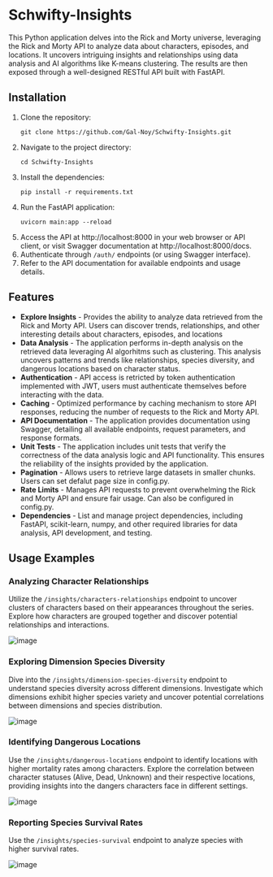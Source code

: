 # Schwifty-Insights
This Python application delves into the Rick and Morty universe, leveraging the Rick and Morty API to analyze data about characters, episodes, and locations. It uncovers intriguing insights and relationships using data analysis and AI algorithms like K-means clustering. The results are then exposed through a well-designed RESTful API built with FastAPI.

## Installation
1. Clone the repository:
   ```
   git clone https://github.com/Gal-Noy/Schwifty-Insights.git
   ```
3. Navigate to the project directory:
   ```
   cd Schwifty-Insights
   ```
5. Install the dependencies:
   ```
   pip install -r requirements.txt
   ```
7. Run the FastAPI application:
   ```
   uvicorn main:app --reload
   ```
9. Access the API at http://localhost:8000 in your web browser or API client, or visit Swagger documentation at http://localhost:8000/docs.
10. Authenticate through `/auth/` endpoints (or using Swagger interface).
11. Refer to the API documentation for available endpoints and usage details.

## Features
- **Explore Insights** - Provides the ability to analyze data retrieved from the Rick and Morty API. Users can discover trends, relationships, and other interesting details about characters, episodes, and locations
- **Data Analysis** - The application performs in-depth analysis on the retrieved data leveraging AI algorhitms such as clustering. This analysis uncovers patterns and trends like relationships, species diversity, and dangerous locations based on character status.
- **Authentication** - API access is retricted by token authentication implemented with JWT, users must authenticate themselves before interacting with the data.
- **Caching** - Optimized performance by caching mechanism to store API responses, reducing the number of requests to the Rick and Morty API.
- **API Documentation** - The application provides documentation using Swagger, detailing all available endpoints, request parameters, and response formats.
- **Unit Tests** - The application includes unit tests that verify the correctness of the data analysis logic and API functionality. This ensures the reliability of the insights provided by the application.
- **Pagination** - Allows users to retrieve large datasets in smaller chunks. Users can set defalut page size in config.py.
- **Rate Limits** - Manages API requests to prevent overwhelming the Rick and Morty API and ensure fair usage. Can also be configured in config.py.
- **Dependencies** - List and manage project dependencies, including FastAPI, scikit-learn, numpy, and other required libraries for data analysis, API development, and testing.

## Usage Examples
### Analyzing Character Relationships
Utilize the ```/insights/characters-relationships``` endpoint to uncover clusters of characters based on their appearances throughout the series. Explore how characters are grouped together and discover potential relationships and interactions.

![image](https://github.com/Gal-Noy/Schwifty-Insights/assets/109943831/f68b7bf7-068d-4d1d-8132-f62529c90522)

### Exploring Dimension Species Diversity
Dive into the ```/insights/dimension-species-diversity``` endpoint to understand species diversity across different dimensions. Investigate which dimensions exhibit higher species variety and uncover potential correlations between dimensions and species distribution.

![image](https://github.com/Gal-Noy/Schwifty-Insights/assets/109943831/310f1e76-50b4-4484-8035-2751b49d2976)

### Identifying Dangerous Locations
Use the ```/insights/dangerous-locations``` endpoint to identify locations with higher mortality rates among characters. Explore the correlation between character statuses (Alive, Dead, Unknown) and their respective locations, providing insights into the dangers characters face in different settings.

![image](https://github.com/Gal-Noy/Schwifty-Insights/assets/109943831/b5a24f8b-9eec-4159-832f-d884df7293d2)

### Reporting Species Survival Rates
Use the ```/insights/species-survival``` endpoint to analyze species with higher survival rates.

![image](https://github.com/Gal-Noy/Schwifty-Insights/assets/109943831/28ae0b8b-ed98-4c99-b335-e3022a87477e)
